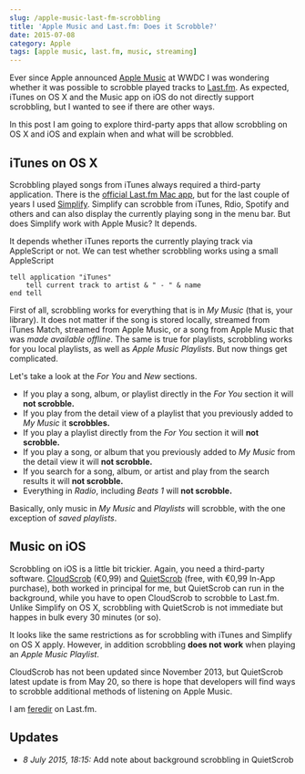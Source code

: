```yaml
---
slug: /apple-music-last-fm-scrobbling
title: 'Apple Music and Last.fm: Does it Scrobble?'
date: 2015-07-08
category: Apple
tags: [apple music, last.fm, music, streaming]
---
```


Ever since Apple announced [Apple Music](https://www.apple.com/music/) at WWDC I was wondering whether it was possible to scrobble played tracks to [Last.fm](http://last.fm). As expected, iTunes on OS X and the Music app on iOS do not directly support scrobbling, but I wanted to see if there are other ways.

In this post I am going to explore third-party apps that allow scrobbling on OS X and iOS and explain when and what will be scrobbled.

## iTunes on OS X

Scrobbling played songs from iTunes always required a third-party application. There is the [official Last.fm Mac app](http://www.last.fm/download), but for the last couple of years I used [Simplify](https://geo.itunes.apple.com/us/app/simplify-for-spotify-rdio/id448003584?mt=12&uo=4&partnerId=11&at=11lSjE). Simplify can scrobble from iTunes, Rdio, Spotify and others and can also display the currently playing song in the menu bar. But does Simplify work with Apple Music? It depends.

It depends whether iTunes reports the currently playing track via AppleScript or not. We can test whether scrobbling works using a small AppleScript

```applescript
tell application "iTunes"
    tell current track to artist & " - " & name
end tell
```

First of all, scrobbling works for everything that is in _My Music_ (that is, your library). It does not matter if the song is stored locally, streamed from iTunes Match, streamed from Apple Music, or a song from Apple Music that was _made available offline_. The same is true for playlists, scrobbling works for you local playlists, as well as _Apple Music Playlists_. But now things get complicated.

Let's take a look at the _For You_ and _New_ sections.

- If you play a song, album, or playlist directly in the _For You_ section it will **not scrobble.**
- If you play from the detail view of a playlist that you previously added to _My Music_ it **scrobbles.**
- If you play a playlist directly from the _For You_ section it will **not scrobble.**
- If you play a song, or album that you previously added to _My Music_ from the detail view it will **not scrobble.**
- If you search for a song, album, or artist and play from the search results it will **not scrobble.**
- Everything in _Radio_, including _Beats 1_ will **not scrobble.**

Basically, only music in _My Music_ and _Playlists_ will scrobble, with the one exception of _saved playlists_.

## Music on iOS

Scrobbling on iOS is a little bit trickier. Again, you need a third-party software. [CloudScrob](https://geo.itunes.apple.com/us/app/cloudscrob-for-last.fm/id467016532?mt=8&uo=4&partnerId=11&at=11lSjE) (€0,99) and [QuietScrob](https://geo.itunes.apple.com/us/app/quietscrob-background-last.fm/id741599377?mt=8&uo=4&partnerId=11&at=11lSjE) (free, with €0,99 In-App purchase), both worked in principal for me, but QuietScrob can run in the background, while you have to open CloudScrob to scrobble to Last.fm. Unlike Simplify on OS X, scrobbling with QuietScrob is not immediate but happes in bulk every 30 minutes (or so).

It looks like the same restrictions as for scrobbling with iTunes and Simplify on OS X apply. However, in addition scrobbling **does not work** when playing an _Apple Music Playlist_.

CloudScrob has not been updated since November 2013, but QuietScrob latest update is from May 20, so there is hope that developers will find ways to scrobble additional methods of listening on Apple Music.

I am [feredir](http://www.last.fm/user/feredir) on Last.fm.

## Updates

- _8 July 2015, 18:15:_ Add note about background scrobbling in QuietScrob

